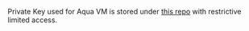 Private Key used for Aqua VM is stored under [this repo](https://dev.azure.com/csedevops/DevSecOps/_git/AquaVM-PrivateKey) with restrictive limited access.

